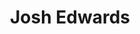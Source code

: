 ---
layout: page
title: Josh Edwards
description: PhD student
img: assets/img/people/josh_edwards_profile.jpg
importance: 0
category: current
redirect: 
---